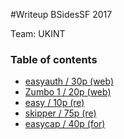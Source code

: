 #Writeup BSidesSF 2017

Team: UKINT

### Table of contents

* [easyauth / 30p (web)](easyauth)
* [Zumbo 1 / 20p (web)](zumbo1)
* [easy / 10p (re)](easy)
* [skipper / 75p (re)](skipper)
* [easycap / 40p (for)](easycap)